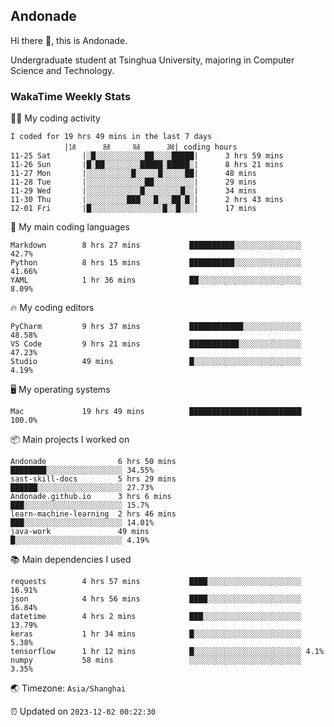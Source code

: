 ## Andonade

Hi there 👋, this is Andonade.

Undergraduate student at Tsinghua University, majoring in Computer Science and Technology.

### WakaTime Weekly Stats

🧑‍💻 My coding activity 

```text
I coded for 19 hrs 49 mins in the last 7 days
          	|㍙      ㍠     ㍨      ㍰|	coding hours
11-25 Sat		|░█░░░░░░░░░░░██░░░░█████|    	3 hrs 59 mins
11-26 Sun		|█░██░░░░░░░░█████░█████░|    	8 hrs 21 mins
11-27 Mon		|░░░░░░░░░░█░░░░░█░░░░░██|    	48 mins
11-28 Tue		|░░░░░░░░░░░░░██░░░░░░░░░|    	29 mins
11-29 Wed		|░░░░░░░░░░░░█░░░░░░░░█░░|    	34 mins
11-30 Thu		|░░░░░░░░░███░░░█░░░██░█░|    	2 hrs 43 mins
12-01 Fri		|█░░░░░░░░░░░░░░░░█░░█░░░|    	17 mins
```

🌱 My main coding languages 

```text
Markdown       	8 hrs 27 mins       	██████████░░░░░░░░░░░░░░░ 42.7%
Python         	8 hrs 15 mins       	██████████░░░░░░░░░░░░░░░ 41.66%
YAML           	1 hr 36 mins        	██░░░░░░░░░░░░░░░░░░░░░░░ 8.09%
```

🔥 My coding editors 

```text
PyCharm        	9 hrs 37 mins       	████████████░░░░░░░░░░░░░ 48.58%
VS Code        	9 hrs 21 mins       	███████████░░░░░░░░░░░░░░ 47.23%
Studio         	49 mins             	█░░░░░░░░░░░░░░░░░░░░░░░░ 4.19%
```

🖥️ My operating systems 

```text
Mac            	19 hrs 49 mins      	█████████████████████████ 100.0%
```

📦 Main projects I worked on 

```text
Andonade            	6 hrs 50 mins       	████████░░░░░░░░░░░░░░░░░ 34.55%
sast-skill-docs     	5 hrs 29 mins       	██████░░░░░░░░░░░░░░░░░░░ 27.73%
Andonade.github.io  	3 hrs 6 mins        	███░░░░░░░░░░░░░░░░░░░░░░ 15.7%
learn-machine-learning	2 hrs 46 mins       	███░░░░░░░░░░░░░░░░░░░░░░ 14.01%
java-work           	49 mins             	█░░░░░░░░░░░░░░░░░░░░░░░░ 4.19%
```

📚 Main dependencies I used 

```text
requests       	4 hrs 57 mins       	████░░░░░░░░░░░░░░░░░░░░░ 16.91%
json           	4 hrs 56 mins       	████░░░░░░░░░░░░░░░░░░░░░ 16.84%
datetime       	4 hrs 2 mins        	███░░░░░░░░░░░░░░░░░░░░░░ 13.79%
keras          	1 hr 34 mins        	█░░░░░░░░░░░░░░░░░░░░░░░░ 5.38%
tensorflow     	1 hr 12 mins        	█░░░░░░░░░░░░░░░░░░░░░░░░ 4.1%
numpy          	58 mins             	░░░░░░░░░░░░░░░░░░░░░░░░░ 3.35%
```

🌏 Timezone: `Asia/Shanghai`

⏰ Updated on `2023-12-02 00:22:30`